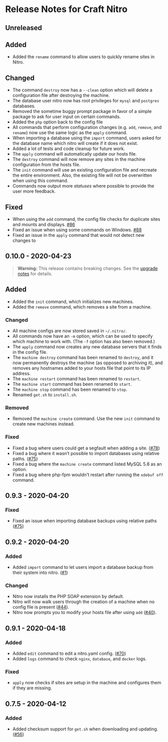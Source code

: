 # Release Notes for Craft Nitro

## Unreleased

## Added
- Added the `rename` command to allow users to quickly rename sites in Nitro.

## Changed
- The command `destroy` now has a `--clean` option which will delete a configuration file after destroying the machine.
- The database user nitro now has root privileges for `mysql` and `postgres` databases.
- Removed the sometime buggy prompt package in favor of a simple package to ask for user input on certain commands.
- Added the `php` option back to the config file
- All commands that perform configuration changes (e.g. `add`, `remove`, and `rename`) now use the same logic as the `apply` command.
- When importing a database using the `import` command, users asked for the database name which nitro will create if it does not exist. 
- Added a lot of tests and code cleanup for future work.
- The `apply` command will automatically update our hosts file.
- The `destroy` command will now remove any sites in the machine configuration from the hosts file.
- The `init` command will use an existing configuration file and recreate the entire environment. Also, the existing file will not be overwritten when using this command.
- Commands now output more _statuses_ where possible to provide the user more feedback.

## Fixed
- When using the `add` command, the config file checks for duplicate sites and mounts and displays. [#86](https://github.com/craftcms/nitro/issues/86)
- Fixed an issue when using some commands on Windows. [#88](https://github.com/craftcms/nitro/issues/88)
- Fixed an issue in the `apply` command that would not detect new changes to 

## 0.10.0 - 2020-04-23

> **Warning:** This release contains breaking changes. See the [upgrade notes](UPGRADE.md#upgrading-to-nitro-0100)
> for details.

## Added
- Added the `init` command, which initializes new machines.
- Added the `remove` command, which removes a site from a machine.

### Changed
- All machine configs are now stored saved in `~/.nitro/`.
- All commands now have an `-m` option, which can be used to specify which machine to work with. (The `-f` option
  has also been removed.)
- The `apply` command now creates any new database servers that it finds in the config file.
- The `machine destroy` command has been renamed to `destroy`, and it now permanently destroys the machine (as
  opposed to archiving it), and removes any hostnames added to your hosts file that point to its IP address.
- The `machine restart` command has been renamed to `restart`.
- The `machine start` command has been renamed to `start`.
- The `machine stop` command has been renamed to `stop`.
- Renamed `get.sh` to `install.sh`.

### Removed
- Removed the `machine create` command. Use the new `init` command to create new machines instead.

### Fixed
- Fixed a bug where users could get a segfault when adding a site. ([#78](https://github.com/craftcms/nitro/issues/78))
- Fixed a bug where it wasn’t possible to import databases using relative paths. ([#75](https://github.com/craftcms/nitro/issues/75))
- Fixed a bug where the `machine create` command listed MySQL 5.8 as an option.
- Fixed a bug where php-fpm wouldn’t restart after running the `xdebuf off` command.

## 0.9.3 - 2020-04-20

### Fixed
- Fixed an issue when importing database backups using relative paths ([#75](https://github.com/craftcms/nitro/issues/75))

## 0.9.2 - 2020-04-20

### Added
- Added `import` command to let users import a database backup from their system into nitro. ([#1](https://github.com/craftcms/nitro/issues/1))

### Changed
- Nitro now installs the PHP SOAP extension by default.
- Nitro will now walk users through the creation of a machine when no config file is present ([#44](https://github.com/craftcms/nitro/issues/44)).
- Nitro now prompts you to modify your hosts file after using `add` ([#40](https://github.com/craftcms/nitro/issues/40)).

## 0.9.1 - 2020-04-18

### Added
- Added `edit` command to edit a nitro.yaml config.  ([#70](https://github.com/craftcms/nitro/issues/70))
- Added `logs` command to check `nginx`, `database`, and `docker` logs.

### Fixed
- `apply` now checks if sites are setup in the machine and configures them if they are missing.

## 0.7.5 - 2020-04-12

### Added
- Added checksum support for `get.sh` when downloading and updating.  ([#56](https://github.com/craftcms/nitro/issues/56))
